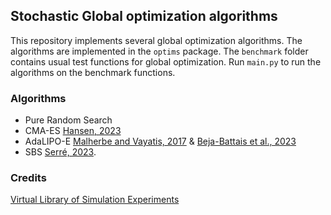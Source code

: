 ## Stochastic Global optimization algorithms

This repository implements several global optimization algorithms. The algorithms are implemented in the `optims` package. The `benchmark` folder contains usual test functions for global optimization. Run `main.py` to run the algorithms on the benchmark functions.

### Algorithms

- Pure Random Search
- CMA-ES [Hansen, 2023](https://inria.hal.science/hal-01297037/file/tutorial-2023-02.pdf)
- AdaLIPO-E [Malherbe and Vayatis, 2017](https://arxiv.org/pdf/1812.03457.pdf) & [Beja-Battais et al., 2023](https://hal-universite-paris-saclay.archives-ouvertes.fr/hal-04069150/document)
- SBS [Serré, 2023](https://gaetanserre.github.io/assets/master_thesis.pdf).

### Credits

[Virtual Library of Simulation Experiments](https://www.sfu.ca/~ssurjano/optimization.html)
